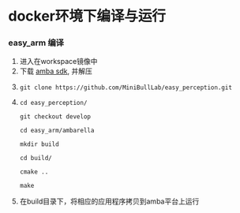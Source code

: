 docker环境下编译与运行
================================

### easy_arm 编译
1. 进入在workspace镜像中
2. 下载 [amba sdk](http://118.31.19.101:8080/software/amba/cv22_linux_sdk.tar.gz), 并解压
2. 
   ```
   git clone https://github.com/MiniBullLab/easy_perception.git
   ```
3. 
   ```
   cd easy_perception/

   git checkout develop
   
   cd easy_arm/ambarella

   mkdir build

   cd build/

   cmake ..

   make

   ```
3. 在build目录下，将相应的应用程序拷贝到amba平台上运行
